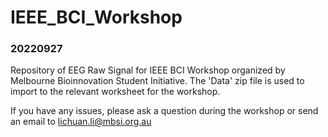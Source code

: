 # IEEE_BCI_Workshop

### 20220927
Repository of EEG Raw Signal for IEEE BCI Workshop organized by Melbourne Bioinnovation Student Initiative. The 'Data' zip file is used to import to the relevant worksheet for the workshop. 



If you have any issues, please ask a question during the workshop or send an email to lichuan.li@mbsi.org.au
